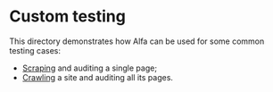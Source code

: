 # Custom testing

This directory demonstrates how Alfa can be used for some common testing cases:

- [Scraping](scraping) and auditing a single page;
- [Crawling](crawling) a site and auditing all its pages.